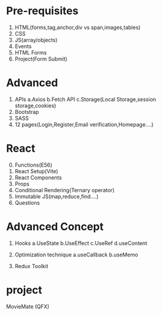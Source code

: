 # Pre-requisites

1. HTML(forms,tag,anchor,div vs span,images,tables)
2. CSS
3. JS(array/objects)
4. Events
5. HTML Forms
6. Project(Form Submit)

# Advanced

1. APIs
   a.Axios
   b.Fetch API
   c.Storage(Local Storage,session storage,cookies)
2. Bootstrap
3. SASS
4. 12 pages(Login,Register,Email verification,Homepage....)

# React

0. Functions(E56)
1. React Setup(Vite)
2. React Components
3. Props
4. Conditional Rendering(Ternary operator)
5. Immutable JS(map,reduce,find....)
6. Questions

# Advanced Concept

1. Hooks
   a.UseState
   b.UseEffect
   c.UseRef
   d.useContent

2. Optimization technique
   a.useCallback
   b.useMemo

3. Redux Toolkit

# project

MovieMate (QFX)
